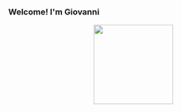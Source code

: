 ### Welcome! I'm Giovanni 

<!--c-->

<div align="center">
    <img height='160em' src='https://github-readme-stats.vercel.app/api/top-langs/?username=giovannicarvxlho&hide_progress=true&theme=dracula'>
</div>

